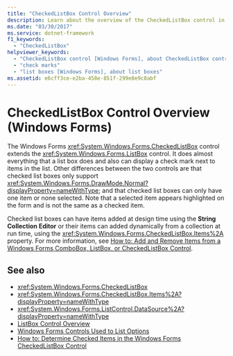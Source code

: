 ```yaml
---
title: "CheckedListBox Control Overview"
description: Learn about the overview of the CheckedListBox control in Windows Forms, which extends the ListBox control.
ms.date: "03/30/2017"
ms.service: dotnet-framework
f1_keywords:
  - "CheckedListBox"
helpviewer_keywords:
  - "CheckedListBox control [Windows Forms], about CheckedListBox control"
  - "check marks"
  - "list boxes [Windows Forms], about list boxes"
ms.assetid: e6cff3ce-e2ba-458e-851f-299e8e9c8abf
---
```

# CheckedListBox Control Overview (Windows Forms)

The Windows Forms <xref:System.Windows.Forms.CheckedListBox> control extends the <xref:System.Windows.Forms.ListBox> control. It does almost everything that a list box does and also can display a check mark next to items in the list. Other differences between the two controls are that checked list boxes only support <xref:System.Windows.Forms.DrawMode.Normal?displayProperty=nameWithType>; and that checked list boxes can only have one item or none selected. Note that a selected item appears highlighted on the form and is not the same as a checked item.

Checked list boxes can have items added at design time using the **String Collection Editor** or their items can added dynamically from a collection at run time, using the <xref:System.Windows.Forms.CheckedListBox.Items%2A> property. For more information, see [How to: Add and Remove Items from a Windows Forms ComboBox, ListBox, or CheckedListBox Control](add-and-remove-items-from-a-wf-combobox.md).

## See also

- <xref:System.Windows.Forms.CheckedListBox>
- <xref:System.Windows.Forms.CheckedListBox.Items%2A?displayProperty=nameWithType>
- <xref:System.Windows.Forms.ListControl.DataSource%2A?displayProperty=nameWithType>
- [ListBox Control Overview](listbox-control-overview-windows-forms.md)
- [Windows Forms Controls Used to List Options](windows-forms-controls-used-to-list-options.md)
- [How to: Determine Checked Items in the Windows Forms CheckedListBox Control](how-to-determine-checked-items-in-the-windows-forms-checkedlistbox-control.md)
